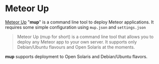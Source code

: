 # Meteor Up

[Meteor Up](https://github.com/arunoda/meteor-up) "**mup**" is a command line tool to deploy Meteor applications. It requires some simple configuration using `mup.json` and `settings.json`

> Meteor Up (mup for short) is a command line tool that allows you to deploy any Meteor app to your own server. It supports only Debian/Ubuntu flavours and Open Solaris at the moments.

**mup** supports deployment to Open Solaris and Debian/Ubuntu flavors.
